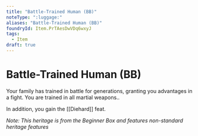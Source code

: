 ```yaml
---
title: "Battle-Trained Human (BB)"
noteType: ":luggage:"
aliases: "Battle-Trained Human (BB)"
foundryId: Item.PrTAesDwVDq6wxyJ
tags:
  - Item
draft: true
---
```


# Battle-Trained Human (BB)

Your family has trained in battle for generations, granting you advantages in a fight. You are trained in all martial weapons..

In addition, you gain the [[Diehard]] feat.

_Note: This heritage is from the Beginner Box and features non-standard heritage features_
